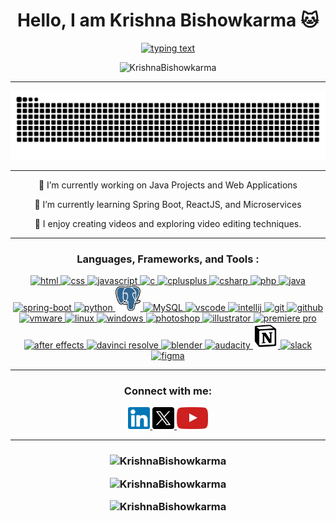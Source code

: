 <h1 align="center">Hello, I am Krishna Bishowkarma 🐱</h1>

  <p align="center">
  <a href="https://github.com/krishnabishowkarma">
    <img src="https://readme-typing-svg.herokuapp.com/?size=21&center=true&vCenter=true&width=560&height=45&lines=I+am+from+Nepal;Computer+Science+Student;Passionate+about+learning+new+technology" alt="typing text" />
  </a>
</p>

</p>

<p align="center">
  <img src="https://komarev.com/ghpvc/?username=KrishnaBishowkarma&label=Profile%20Views&color=00FF00&style=flat" alt="KrishnaBishowkarma" />
</p>

<hr>

<picture>
  <source media="(prefers-color-scheme: dark)" srcset="https://raw.githubusercontent.com/KrishnaBishowkarma/KrishnaBishowkarma/output/github-snake-dark.svg" />
  <source media="(prefers-color-scheme: light)" srcset="https://raw.githubusercontent.com/KrishnaBishowkarma/KrishnaBishowkarma/output/github-snake.svg" />
  <img alt="github-snake" src="https://raw.githubusercontent.com/KrishnaBishowkarma/KrishnaBishowkarma/output/github-snake.svg" />
</picture>

---

<p align="center">
  🔭 I’m currently working on Java Projects and Web Applications
</p>

<p align="center">
   🌱 I’m currently learning Spring Boot, ReactJS, and Microservices
</p>

<p align="center">
  🎥 I enjoy creating videos and exploring video editing techniques.
</p>

---

<h3 align="center">Languages, Frameworks, and Tools :</h3>
<p align="center"> 
  <a href="https://www.w3.org/html/" target="_blank" rel="noreferrer"> <img src="https://img.icons8.com/?size=100&id=20909&format=png&color=000000" alt="html" width="40" height="40"/> </a>
  <a href="https://www.w3schools.com/css/" target="_blank" rel="noreferrer"> <img src="https://img.icons8.com/?size=100&id=21278&format=png&color=000000" alt="css" width="40" height="40"/> </a>
  <a href="https://developer.mozilla.org/en-US/docs/Web/JavaScript" target="_blank" rel="noreferrer"> <img src="https://img.icons8.com/?size=100&id=108784&format=png&color=000000" alt="javascript" width="40" height="40"/> </a>
  <a href="https://www.cprogramming.com/" target="_blank" rel="noreferrer"> <img src="https://img.icons8.com/?size=100&id=40670&format=png&color=000000" alt="c" width="40" height="40"/> </a>
  <a href="https://www.w3schools.com/cpp/" target="_blank" rel="noreferrer"> <img src="https://img.icons8.com/?size=100&id=40669&format=png&color=000000" alt="cplusplus" width="40" height="40"/> </a>
  <a href="https://docs.microsoft.com/en-us/dotnet/csharp/" target="_blank" rel="noreferrer"> <img src="https://img.icons8.com/?size=100&id=Fycm8TUhWmFU&format=png&color=000000" alt="csharp" width="40" height="40"/> </a>
  <a href="https://www.w3schools.com/php/" target="_blank" rel="noreferrer"> <img src="https://img.icons8.com/?size=100&id=geAxqWV0aAaI&format=png&color=000000" alt="php" width="40" height="40"/> </a>
  <a href="https://www.java.com/" target="_blank" rel="noreferrer"> <img src="https://img.icons8.com/?size=100&id=lTKW3iI3wIT0&format=png&color=000000" alt="java" width="40" height="40"/> </a>
  <a href="https://spring.io/" target="_blank" rel="noreferrer"> <img src="https://img.icons8.com/?size=100&id=90519&format=png&color=000000" alt="spring-boot" width="40" height="40"/> </a>
  <a href="https://www.python.org/" target="_blank" rel="noreferrer"> <img src="https://img.icons8.com/?size=100&id=hGdCwhSHUe6L&format=png&color=000000" alt="python" width="40" height="40"/> </a>
  <a href="https://www.postgresql.org/" target="_blank" rel="noreferrer"> <img src="assets/PostgreSQL_logo.svg" alt="PostgreSQL" width="40" height="40"/> </a>
  <a href="https://www.mysql.com/" target="_blank" rel="noreferrer"> <img src="https://img.icons8.com/?size=100&id=rgPSE6nAB766&format=png&color=000000" alt="MySQL" width="40" height="40"/> </a>
  <a href="https://code.visualstudio.com/" target="_blank" rel="noreferrer"> <img src="https://img.icons8.com/?size=100&id=9OGIyU8hrxW5&format=png&color=000000" alt="vscode" width="40" height="40"/> </a>
  <a href="https://www.jetbrains.com/idea/" target="_blank" rel="noreferrer"> <img src="https://img.icons8.com/?size=100&id=61466&format=png&color=000000" alt="intellij" width="40" height="40"/> </a>
  <a href="https://git-scm.com/" target="_blank" rel="noreferrer"> <img src="https://img.icons8.com/?size=100&id=20906&format=png&color=000000" alt="git" width="40" height="40"/> </a>
  <a href="https://github.com/" target="_blank" rel="noreferrer"> <img src="https://img.icons8.com/?size=100&id=LoL4bFzqmAa0&format=png&color=000000" alt="github" width="40" height="40"/> </a>
  <a href="https://www.vmware.com/" target="_blank" rel="noreferrer"> <img src="https://img.icons8.com/?size=100&id=sFFBQN8kzSOS&format=png&color=000000" alt="vmware" width="40" height="40"/> </a>
  <a href="https://www.linux.org/" target="_blank" rel="noreferrer"> <img src="https://img.icons8.com/?size=100&id=17842&format=png&color=000000" alt="linux" width="40" height="40"/> </a>
  <a href="https://www.microsoft.com/windows" target="_blank" rel="noreferrer"> <img src="https://img.icons8.com/?size=100&id=gXoJoyTtYXFg&format=png&color=000000" alt="windows" width="40" height="40"/> </a>
  <a href="https://www.adobe.com/products/photoshop.html" target="_blank" rel="noreferrer"> <img src="https://img.icons8.com/?size=100&id=dwfuFrQfNSOo&format=png&color=000000" alt="photoshop" width="40" height="40"/> </a>
  <a href="https://www.adobe.com/products/illustrator.html" target="_blank" rel="noreferrer"> <img src="https://img.icons8.com/?size=100&id=13631&format=png&color=000000" alt="illustrator" width="40" height="40"/> </a>
  <a href="https://www.adobe.com/products/premiere.html" target="_blank" rel="noreferrer"> <img src="https://img.icons8.com/?size=100&id=e57Y1CnsOasB&format=png&color=000000" alt="premiere pro" width="40" height="40"/> </a>
  <a href="https://www.adobe.com/products/aftereffects.html" target="_blank" rel="noreferrer"> <img src="https://img.icons8.com/?size=100&id=XJqAuI8VfoCe&format=png&color=000000" alt="after effects" width="40" height="40"/> </a>
  <a href="https://www.blackmagicdesign.com/products/davinciresolve/" target="_blank" rel="noreferrer"> <img src="https://img.icons8.com/?size=100&id=40604&format=png&color=000000" alt="davinci resolve" width="40" height="40"/> </a>
  <a href="https://www.blender.org/" target="_blank" rel="noreferrer"> <img src="https://img.icons8.com/?size=100&id=65231&format=png&color=000000" alt="blender" width="40" height="40"/> </a>
  <a href="https://www.audacityteam.org/" target="_blank" rel="noreferrer"> <img src="https://img.icons8.com/?size=100&id=KLekjbJy6rjh&format=png&color=000000" alt="audacity" width="40" height="40"/> </a>
  <a href="https://www.notion.so/" target="_blank" rel="noreferrer"> <img src="assets/notion.png" alt="notion" width="40" height="40"/> </a>
  <a href="https://slack.com/" target="_blank" rel="noreferrer"> <img src="https://img.icons8.com/?size=100&id=kikR2jIn6485&format=png&color=000000" alt="slack" width="40" height="40"/> </a>
  <a href="https://www.figma.com/" target="_blank" rel="noreferrer"> <img src="https://img.icons8.com/?size=100&id=zfHRZ6i1Wg0U&format=png&color=000000" alt="figma" width="40" height="40"/> </a>
</p>

---

<h3 align="center">Connect with me:</h3>
<div align="center">
  <a href="https://www.linkedin.com/in/krishnabishowkarma/" target="_blank" rel="noreferrer">
    <img src="assets/LinkedIn.png" height="35" alt="linkedin logo" />
  </a>
  <a href="https://twitter.com/krishnabkarma" target="_blank" rel="noreferrer">
    <img src="assets/x-logo.png" height="35" alt="twitter logo" />
  </a>
  <a href="https://www.youtube.com/@krishnabkarma" target="_blank" rel="noreferrer">
    <img src="assets/YouTube.png" height="35" alt="twitter logo" />
  </a>
</div>

---

<h3>
<p align="center">
  <img src="https://github-readme-stats.vercel.app/api/top-langs?username=KrishnaBishowkarma&show_icons=true&locale=en&layout=compact" alt="KrishnaBishowkarma" width="400" height="200"/>
</p>

<p align="center">
  <img src="https://github-readme-stats.vercel.app/api?username=KrishnaBishowkarma&show_icons=true&locale=en" alt="KrishnaBishowkarma" width="400" height="200"/>
</p>

<p align="center">
  <img src="https://github-readme-streak-stats.herokuapp.com/?user=KrishnaBishowkarma&" alt="KrishnaBishowkarma" width="400" height="200"/>
</p>
